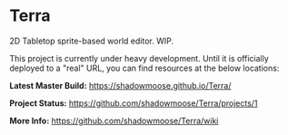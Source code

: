 # Terra

2D Tabletop sprite-based world editor. WIP.


This project is currently under heavy development. 
Until it is officially deployed to a "real" URL, you can find resources at the below locations:

__Latest Master Build:__ https://shadowmoose.github.io/Terra/

__Project Status:__ https://github.com/shadowmoose/Terra/projects/1

__More Info:__ https://github.com/shadowmoose/Terra/wiki
